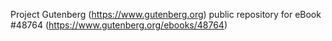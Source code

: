 Project Gutenberg (https://www.gutenberg.org) public repository for eBook #48764 (https://www.gutenberg.org/ebooks/48764)

